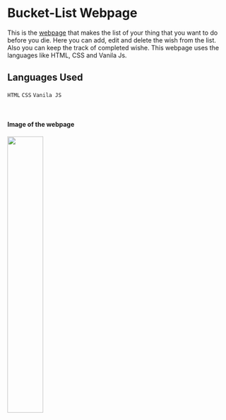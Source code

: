 # Bucket-List Webpage

This is the [webpage](https://bucketlistp.netlify.app/) that makes the list of your thing that you want to do before you die. Here you can add, edit and delete the wish from the list. Also you can keep the track of completed wishe. This webpage uses the languages like HTML, CSS and Vanila Js.

## Languages Used

`HTML` `CSS` `Vanila JS`

<br>

#### Image of the webpage

<img src="https://github.com/PrasadP27/BucketList-Webpage/assets/157368807/781d488e-e053-4732-bc0e-02b65a58dcd4" width="40%" />
